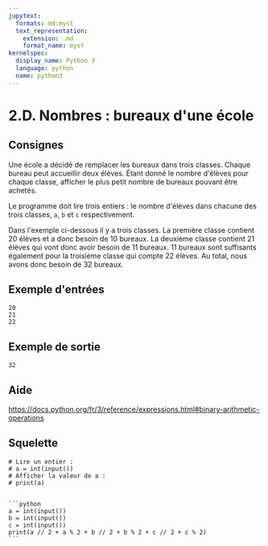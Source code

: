 ```yaml
---
jupytext:
  formats: md:myst
  text_representation:
    extension: .md
    format_name: myst
kernelspec:
  display_name: Python 3
  language: python
  name: python3
---
```


# 2.D. Nombres : bureaux d'une école

## Consignes

Une école a décidé de remplacer les bureaux dans trois classes. Chaque bureau peut accueillir deux élèves. Étant donné le nombre d'élèves pour chaque classe, afficher le plus petit nombre de bureaux pouvant être achetés.

Le programme doit lire trois entiers : le nombre d'élèves dans chacune des trois classes, `a`, `b` et `c` respectivement.

Dans l'exemple ci-dessous il y a trois classes. La première classe contient 20 élèves et a donc besoin de 10 bureaux. La deuxième classe contient 21 élèves qui vont donc avoir besoin de 11 bureaux. 11 bureaux sont suffisants également pour la troisième classe qui compte 22 élèves. Au total, nous avons donc besoin de 32 bureaux.


## Exemple d'entrées

```
20
21
22
```

## Exemple de sortie

```
32
```

## Aide

https://docs.python.org/fr/3/reference/expressions.html#binary-arithmetic-operations

## Squelette

```{code-cell} python
# Lire un entier :
# a = int(input())
# Afficher la valeur de a :
# print(a)
```

````{dropdown} Proposition de solution

```python
a = int(input())
b = int(input())
c = int(input())
print(a // 2 + a % 2 + b // 2 + b % 2 + c // 2 + c % 2)
```
````
